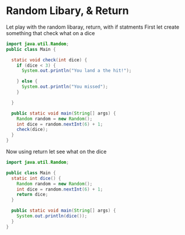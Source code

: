 # Random Libary, & Return

 Let play with the random libaray, return, with if statments
 First let create something that check what on a dice

```java
import java.util.Random; 
public class Main {

  static void check(int dice) {
    if (dice < 3) {
      System.out.println("You land a the hit!");

    } else {
      System.out.println("You missed");
    }

  }

  public static void main(String[] args) {
    Random random = new Random();
    int dice = random.nextInt(6) + 1;
    check(dice);
  }
}
```

Now using return let see what on the dice

```java
import java.util.Random; 

public class Main {
  static int dice() {
    Random random = new Random();
    int dice = random.nextInt(6) + 1;
    return dice;
  }

  public static void main(String[] args) {
    System.out.println(dice());
  }
}
```

